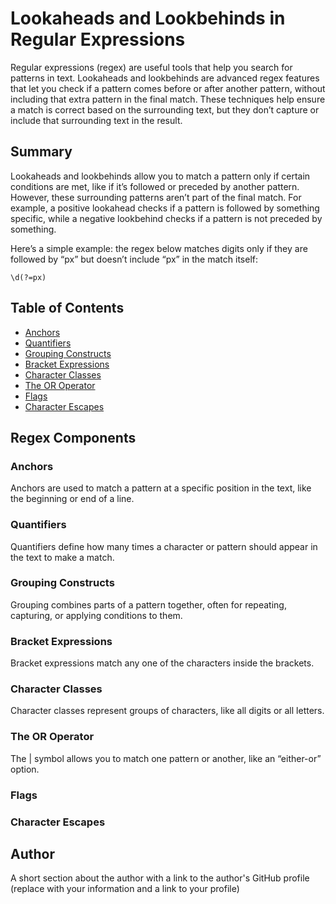 # Lookaheads and Lookbehinds in Regular Expressions

Regular expressions (regex) are useful tools that help you search for patterns in text. Lookaheads and lookbehinds are advanced regex features that let you check if a pattern comes before or after another pattern, without including that extra pattern in the final match. These techniques help ensure a match is correct based on the surrounding text, but they don’t capture or include that surrounding text in the result.

## Summary

Lookaheads and lookbehinds allow you to match a pattern only if certain conditions are met, like if it’s followed or preceded by another pattern. However, these surrounding patterns aren’t part of the final match. For example, a positive lookahead checks if a pattern is followed by something specific, while a negative lookbehind checks if a pattern is not preceded by something.

Here’s a simple example: the regex below matches digits only if they are followed by “px” but doesn’t include “px” in the match itself:

```regex
\d(?=px)
```

## Table of Contents

- [Anchors](#anchors)
- [Quantifiers](#quantifiers)
- [Grouping Constructs](#grouping-constructs)
- [Bracket Expressions](#bracket-expressions)
- [Character Classes](#character-classes)
- [The OR Operator](#the-or-operator)
- [Flags](#flags)
- [Character Escapes](#character-escapes)

## Regex Components

### Anchors
Anchors are used to match a pattern at a specific position in the text, like the beginning or end of a line.

### Quantifiers
Quantifiers define how many times a character or pattern should appear in the text to make a match.

### Grouping Constructs
Grouping combines parts of a pattern together, often for repeating, capturing, or applying conditions to them.

### Bracket Expressions
Bracket expressions match any one of the characters inside the brackets.

### Character Classes
Character classes represent groups of characters, like all digits or all letters.

### The OR Operator
The | symbol allows you to match one pattern or another, like an “either-or” option.

### Flags

### Character Escapes

## Author

A short section about the author with a link to the author's GitHub profile (replace with your information and a link to your profile)
